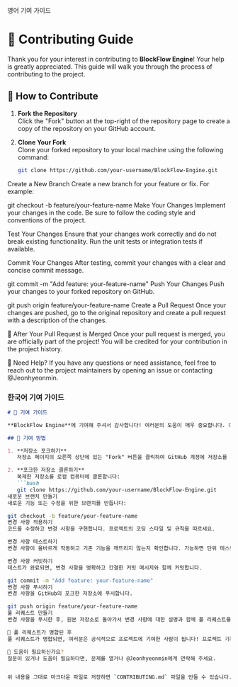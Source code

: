 영어 기여 가이드
# 🤝 Contributing Guide

Thank you for your interest in contributing to **BlockFlow Engine**! Your help is greatly appreciated. This guide will walk you through the process of contributing to the project.

## 📝 How to Contribute

1. **Fork the Repository**  
   Click the "Fork" button at the top-right of the repository page to create a copy of the repository on your GitHub account.

2. **Clone Your Fork**  
   Clone your forked repository to your local machine using the following command:
   ```bash
   git clone https://github.com/your-username/BlockFlow-Engine.git
Create a New Branch
Create a new branch for your feature or fix. For example:

git checkout -b feature/your-feature-name
Make Your Changes
Implement your changes in the code. Be sure to follow the coding style and conventions of the project.

Test Your Changes
Ensure that your changes work correctly and do not break existing functionality. Run the unit tests or integration tests if available.

Commit Your Changes
After testing, commit your changes with a clear and concise commit message.

git commit -m "Add feature: your-feature-name"
Push Your Changes
Push your changes to your forked repository on GitHub.

git push origin feature/your-feature-name
Create a Pull Request
Once your changes are pushed, go to the original repository and create a pull request with a description of the changes.

🎉 After Your Pull Request is Merged
Once your pull request is merged, you are officially part of the project! You will be credited for your contribution in the project history.

🤔 Need Help?
If you have any questions or need assistance, feel free to reach out to the project maintainers by opening an issue or contacting @Jeonhyeonmin.


### 한국어 기여 가이드

```markdown
# 🤝 기여 가이드

**BlockFlow Engine**에 기여해 주셔서 감사합니다! 여러분의 도움이 매우 중요합니다. 이 가이드는 프로젝트에 기여하는 방법을 설명합니다.

## 📝 기여 방법

1. **저장소 포크하기**  
   저장소 페이지의 오른쪽 상단에 있는 "Fork" 버튼을 클릭하여 GitHub 계정에 저장소를 복사합니다.

2. **포크한 저장소 클론하기**  
   복제한 저장소를 로컬 컴퓨터에 클론합니다:
   ```bash
   git clone https://github.com/your-username/BlockFlow-Engine.git
새로운 브랜치 만들기
새로운 기능 또는 수정을 위한 브랜치를 만듭니다:

git checkout -b feature/your-feature-name
변경 사항 적용하기
코드를 수정하고 변경 사항을 구현합니다. 프로젝트의 코딩 스타일 및 규칙을 따르세요.

변경 사항 테스트하기
변경 사항이 올바르게 작동하고 기존 기능을 깨뜨리지 않는지 확인합니다. 가능하면 단위 테스트 또는 통합 테스트를 실행하세요.

변경 사항 커밋하기
테스트가 완료되면, 변경 사항을 명확하고 간결한 커밋 메시지와 함께 커밋합니다.

git commit -m "Add feature: your-feature-name"
변경 사항 푸시하기
변경 사항을 GitHub의 포크한 저장소에 푸시합니다.

git push origin feature/your-feature-name
풀 리퀘스트 만들기
변경 사항을 푸시한 후, 원본 저장소로 돌아가서 변경 사항에 대한 설명과 함께 풀 리퀘스트를 생성합니다.

🎉 풀 리퀘스트가 병합된 후
풀 리퀘스트가 병합되면, 여러분은 공식적으로 프로젝트에 기여한 사람이 됩니다! 프로젝트 기록에서 여러분의 기여를 확인할 수 있습니다.

🤔 도움이 필요하신가요?
질문이 있거나 도움이 필요하다면, 문제를 열거나 @Jeonhyeonmin에게 연락해 주세요.


위 내용을 그대로 마크다운 파일로 저장하면 `CONTRIBUTING.md` 파일을 만들 수 있습니다.
